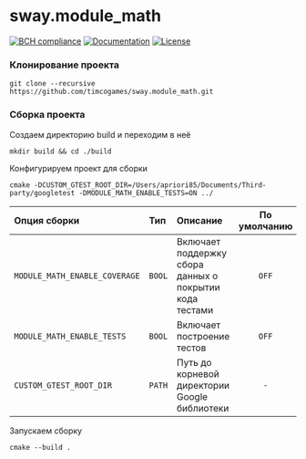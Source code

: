 # sway.module_math

[![BCH compliance][bettercodehub-svg]][bettercodehub-url] [![Documentation][codedocs-svg]][codedocs-url] [![License][license-svg]][license-url]

### Клонирование проекта

```console
git clone --recursive https://github.com/timcogames/sway.module_math.git
```

### Сборка проекта

Создаем директорию build и переходим в неё

```console
mkdir build && cd ./build
```

Конфигурируем проект для сборки

```console
cmake -DCUSTOM_GTEST_ROOT_DIR=/Users/apriori85/Documents/Third-party/googletest -DMODULE_MATH_ENABLE_TESTS=ON ../
```

Опция сборки | Тип | Описание | По умолчанию
:---|:---|:---|:---:
`MODULE_MATH_ENABLE_COVERAGE` | `BOOL` | Включает поддержку сбора данных о покрытии кода тестами | `OFF`
`MODULE_MATH_ENABLE_TESTS` | `BOOL` | Включает построение тестов | `OFF`
`CUSTOM_GTEST_ROOT_DIR` | `PATH` | Путь до корневой директории Google библиотеки | `-`

Запускаем сборку

```console
cmake --build .
```

[bettercodehub-svg]: https://bettercodehub.com/edge/badge/timcogames/sway.module_math?branch=master
[bettercodehub-url]: https://bettercodehub.com/
[codedocs-svg]: https://codedocs.xyz/timcogames/sway.module_math.svg
[codedocs-url]: https://codedocs.xyz/timcogames/sway.module_math/
[license-svg]: https://img.shields.io/github/license/mashape/apistatus.svg
[license-url]: LICENSE
